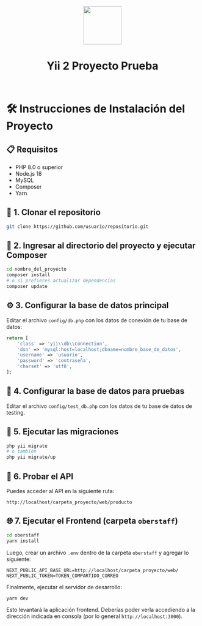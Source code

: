 <p align="center">
    <a href="https://github.com/yiisoft" target="_blank">
        <img src="https://avatars0.githubusercontent.com/u/993323" height="100px">
    </a>
    <h1 align="center">Yii 2 Proyecto Prueba</h1>
    <br>
</p>

# 🛠 Instrucciones de Instalación del Proyecto

## 📋 Requisitos

- PHP 8.0 o superior
- Node.js 18
- MySQL
- Composer
- Yarn

## 🔁 1. Clonar el repositorio

```bash
git clone https://github.com/usuario/repositorio.git
```

## 📂 2. Ingresar al directorio del proyecto y ejecutar Composer

```bash
cd nombre_del_proyecto
composer install
# o si prefieres actualizar dependencias
composer update
```

## ⚙️ 3. Configurar la base de datos principal

Editar el archivo `config/db.php` con los datos de conexión de tu base de datos:

```php
return [
    'class' => 'yii\\db\\Connection',
    'dsn' => 'mysql:host=localhost;dbname=nombre_base_de_datos',
    'username' => 'usuario',
    'password' => 'contraseña',
    'charset' => 'utf8',
];
```

## 🧪 4. Configurar la base de datos para pruebas

Editar el archivo `config/test_db.php` con los datos de tu base de datos de testing.

## 🧱 5. Ejecutar las migraciones

```bash
php yii migrate
# o también
php yii migrate/up
```

## 🚀 6. Probar el API

Puedes acceder al API en la siguiente ruta:

```
http://localhost/carpeta_proyecto/web/producto
```

## 🌐 7. Ejecutar el Frontend (carpeta `oberstaff`)

```bash
cd oberstaff
yarn install
```

Luego, crear un archivo `.env` dentro de la carpeta `oberstaff` y agregar lo siguiente:

```env
NEXT_PUBLIC_API_BASE_URL=http://localhost/carpeta_proyecto/web/
NEXT_PUBLIC_TOKEN=TOKEN_COMPARTIDO_CORREO
```

Finalmente, ejecutar el servidor de desarrollo:

```bash
yarn dev
```

Esto levantará la aplicación frontend. Deberías poder verla accediendo a la dirección indicada en consola (por lo general `http://localhost:3000`).